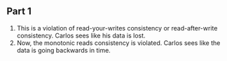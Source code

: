 ## Part 1

1. This is a violation of read-your-writes consistency or read-after-write consistency. Carlos sees like his data is lost.
2. Now, the monotonic reads consistency is violated. Carlos sees like the data is going backwards in time.
